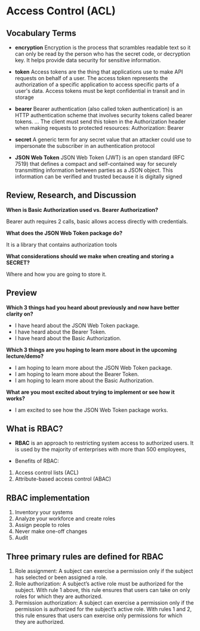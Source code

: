 # Access Control (ACL) 

## Vocabulary Terms 


* **encryption** Encryption is the process that scrambles readable text so it can only be read by the person who has the secret code, or decryption key. It helps provide data security for sensitive information.

* **token** Access tokens are the thing that applications use to make API requests on behalf of a user. The access token represents the authorization of a specific application to access specific parts of a user's data. Access tokens must be kept confidential in transit and in storage

* **bearer** Bearer authentication (also called token authentication) is an HTTP authentication scheme that involves security tokens called bearer tokens. ... The client must send this token in the Authorization header when making requests to protected resources: Authorization: Bearer <token>

* **secret** A generic term for any secret value that an attacker could use to impersonate the subscriber in an authentication protocol

* **JSON Web Token** JSON Web Token (JWT) is an open standard (RFC 7519) that defines a compact and self-contained way for securely transmitting information between parties as a JSON object. This information can be verified and trusted because it is digitally signed

## Review, Research, and Discussion 

**When is Basic Authorization used vs. Bearer Authorization?**

Bearer auth requires 2 calls, basic allows access directly with credentials.

**What does the JSON Web Token package do?** 

It is a library that contains authorization tools

**What considerations should we make when creating and storing a SECRET?** 

Where and how you are going to store it.

## Preview 

**Which 3 things had you heard about previously and now have better clarity on?**

* I have heard about the JSON Web Token package.
* I have heard about the Bearer Token.
* I have heard about the Basic Authorization.

**Which 3 things are you hoping to learn more about in the upcoming lecture/demo?**

* I am hoping to learn more about the JSON Web Token package.
* I am hoping to learn more about the Bearer Token.
* I am hoping to learn more about the Basic Authorization.

**What are you most excited about trying to implement or see how it works?**

* I am excited to see how the JSON Web Token package works.

## What is RBAC?
* **RBAC** is an approach to restricting system access to authorized users. It is used by the majority of enterprises with more than 500 employees,

* Benefits of RBAC:

1. Access control lists (ACL)
2. Attribute-based access control (ABAC)

## RBAC implementation

1. Inventory your systems
2. Analyze your workforce and create roles
3. Assign people to roles
4. Never make one-off changes
5. Audit

## Three primary rules are defined for RBAC

1. Role assignment: A subject can exercise a permission only if the subject has selected or been assigned a role.
2. Role authorization: A subject’s active role must be authorized for the subject. With rule 1 above, this rule ensures that users can take on only roles for which they are authorized.
3. Permission authorization: A subject can exercise a permission only if the permission is authorized for the subject’s active role. With rules 1 and 2, this rule ensures that users can exercise only permissions for which they are authorized.